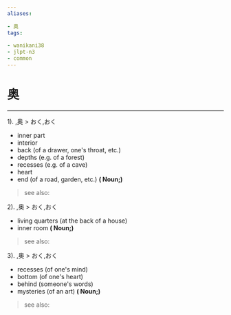```yaml
---
aliases:
    
- 奥
tags:
    
- wanikani38
- jlpt-n3
- common
---
```


# 奥
---
1).
,奥 > おく,おく

- inner part
- interior
- back (of a drawer, one's throat, etc.)
- depths (e.g. of a forest)
- recesses (e.g. of a cave)
- heart
- end (of a road, garden, etc.)
**( Noun;)**
> see also: 
            
2).
,奥 > おく,おく

- living quarters (at the back of a house)
- inner room
**( Noun;)**
> see also: 
            
3).
,奥 > おく,おく

- recesses (of one's mind)
- bottom (of one's heart)
- behind (someone's words)
- mysteries (of an art)
**( Noun;)**
> see also: 
            